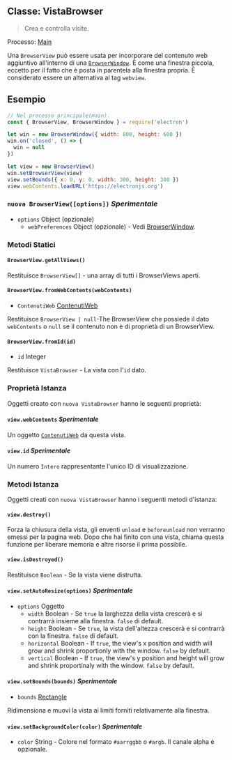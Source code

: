 ## Classe: VistaBrowser

> Crea e controlla visite.

Processo: [Main](../glossary.md#main-process)

Una `BrowserView` può essere usata per incorporare del contenuto web aggiuntivo all'interno di una [`BrowserWindow`](browser-window.md). È come una finestra piccola, eccetto per il fatto che è posta in parentela alla finestra propria. È considerato essere un alternativa al tag `webview`.

## Esempio

```javascript
// Nel processo principale(main).
const { BrowserView, BrowserWindow } = require('electron')

let win = new BrowserWindow({ width: 800, height: 600 })
win.on('closed', () => {
  win = null
})

let view = new BrowserView()
win.setBrowserView(view)
view.setBounds({ x: 0, y: 0, width: 300, height: 300 })
view.webContents.loadURL('https://electronjs.org')
```

### `nuova BrowserView([options])` *Sperimentale*

* `options` Object (opzionale) 
  * `webPreferences` Object (opzionale) - Vedi [BrowserWindow](browser-window.md).

### Metodi Statici

#### `BrowserView.getAllViews()`

Restituisce `BrowserView[]` - una array di tutti i BrowserViews aperti.

#### `BrowserView.fromWebContents(webContents)`

* `ContenutiWeb` [ContenutiWeb](web-contents.md)

Restituisce `BrowserView | null`-The BrowserView che possiede il dato `webContents` o `null` se il contenuto non è di proprietà di un BrowserView.

#### `BrowserView.fromId(id)`

* `id` Integer

Restituisce `VistaBrowser` - La vista con l'`id` dato.

### Proprietà Istanza

Oggetti creato con `nuova VistaBrowser` hanno le seguenti proprietà:

#### `view.webContents` *Sperimentale*

Un oggetto [`ContenutiWeb`](web-contents.md) da questa vista.

#### `view.id` *Sperimentale*

Un numero `Intero` rappresentante l'unico ID di visualizzazione.

### Metodi Istanza

Oggetti creati con `nuova VistaBrowser` hanno i seguenti metodi d'istanza:

#### `view.destroy()`

Forza la chiusura della vista, gli enventi `unload` e `beforeunload` non verranno emessi per la pagina web. Dopo che hai finito con una vista, chiama questa funzione per liberare memoria e altre risorse il prima possibile.

#### `view.isDestroyed()`

Restituisce `Boolean` - Se la vista viene distrutta.

#### `view.setAutoResize(options)` *Sperimentale*

* `options` Oggetto 
  * `width` Boolean - Se `true` la larghezza della vista crescerà e si contrarrà insieme alla finestra. `false` di default.
  * `height` Boolean - Se `true`, la vista dell'altezza crescerà e si contrarrà con la finestra. `false` di default.
  * `horizontal` Boolean - If `true`, the view's x position and width will grow and shrink proportionly with the window. `false` by default.
  * `vertical` Boolean - If `true`, the view's y position and height will grow and shrink proportinaly with the window. `false` by default.

#### `view.setBounds(bounds)` *Sperimentale*

* `bounds` [Rectangle](structures/rectangle.md)

Ridimensiona e muovi la vista ai limiti forniti relativamente alla finestra.

#### `view.setBackgroundColor(color)` *Sperimentale*

* `color` String - Colore nel formato `#aarrggbb` o `#argb`. Il canale alpha é opzionale.